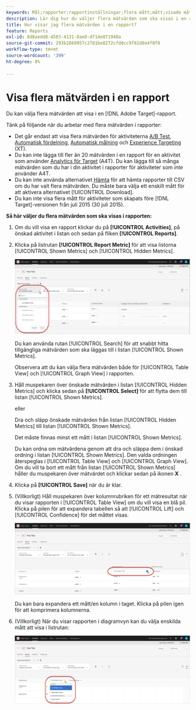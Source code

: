 ```yaml
---
keywords: Mål;rapporter;rapportinställningar;flera mått;mått;visade mått;dolda mått
description: Lär dig hur du väljer flera mätvärden som ska visas i en rapport med Adobe Target.
title: Hur visar jag flera mätvärden i en rapport?
feature: Reports
exl-id: 8d8aedd8-4583-4131-8ae0-df14e071940a
source-git-commit: 293b2869957c2781be8272cfd0cc9f82d8e4f0f0
workflow-type: tm+mt
source-wordcount: '399'
ht-degree: 0%

---
```


# Visa flera mätvärden i en rapport

Du kan välja flera mätvärden att visa i en [!DNL Adobe Target]-rapport.

Tänk på följande när du arbetar med flera mätvärden i rapporter:

* Det går endast att visa flera mätvärden för aktiviteterna [A/B Test](/help/main/c-activities/t-test-ab/test-ab.md), [Automatisk fördelning](/help/main/c-activities/automated-traffic-allocation/automated-traffic-allocation.md), [Automatisk målning](/help/main/c-activities/auto-target/auto-target-to-optimize.md) och [Experience Targeting](/help/main/c-activities/t-experience-target/experience-target.md) (XT).
* Du kan inte lägga till fler än 20 mätvärden i en rapport för en aktivitet som använder [Analytics för Target](/help/main/c-integrating-target-with-mac/a4t/a4t.md) (A4T). Du kan lägga till så många mätvärden som du har i din aktivitet i rapporter för aktiviteter som *inte* använder A4T.
* Du kan inte använda alternativet [Hämta](/help/main/c-reports/c-report-settings/downloading-data-in-csv-file.md) för att hämta rapporter till CSV om du har valt flera mätvärden. Du måste bara välja ett enskilt mått för att aktivera alternativet [!UICONTROL Download].
* Du kan inte visa flera mått för aktiviteter som skapats före [!DNL Target]-versionen från juli 2015 (30 juli 2015).

**Så här väljer du flera mätvärden som ska visas i rapporten:**

1. Om du vill visa en rapport klickar du på **[!UICONTROL Activities]**, på önskad aktivitet i listan och sedan på fliken **[!UICONTROL Reports]**.
1. Klicka på listrutan **[!UICONTROL Report Metric]** för att visa listorna [!UICONTROL Shown Metrics] och [!UICONTROL Hidden Metrics].

   ![multiple_metrics, bild](assets/multiple_metrics.png)

   Du kan använda rutan [!UICONTROL Search] för att snabbt hitta tillgängliga mätvärden som ska läggas till i listan [!UICONTROL Shown Metrics].

   Observera att du kan välja flera mätvärden både för [!UICONTROL Table View] och [!UICONTROL Graph View] i rapporten.

1. Håll muspekaren över önskade mätvärden i listan [!UICONTROL Hidden Metrics] och klicka sedan på **[!UICONTROL Select]** för att flytta dem till listan [!UICONTROL Shown Metrics].

   eller

   Dra och släpp önskade mätvärden från listan [!UICONTROL Hidden Metrics] till listan [!UICONTROL Shown Metrics].

   Det måste finnas minst ett mått i listan [!UICONTROL Shown Metrics].

   Du kan ordna om mätvärdena genom att dra och släppa dem i önskad ordning i listan [!UICONTROL Shown Metrics]. Den valda ordningen återspeglas i [!UICONTROL Table View] och [!UICONTROL Graph View]. Om du vill ta bort ett mått från listan [!UICONTROL Shown Metrics] håller du muspekaren över mätvärdet och klickar sedan på ikonen **X** .

1. Klicka på **[!UICONTROL Save]** när du är klar.
1. (Villkorligt) Håll muspekaren över kolumnrubriken för ett mätresultat när du visar rapporten i [!UICONTROL Table View] om du vill visa en blå pil. Klicka på pilen för att expandera tabellen så att [!UICONTROL Lift] och [!UICONTROL Confidence] för det måttet visas.

   ![multiple_metrics_table image](assets/multiple_metrics_table.png)

   Du kan bara expandera ett mått/en kolumn i taget. Klicka på pilen igen för att komprimera kolumnerna.

1. (Villkorligt) När du visar rapporten i diagramvyn kan du välja enskilda mått att visa i listrutan:

   ![multiple_metrics_graph, bild](assets/multiple_metrics_graph.png)
